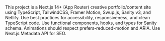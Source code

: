 <!-- Use this file to provide workspace-specific custom instructions to Copilot. For more details, visit https://code.visualstudio.com/docs/copilot/copilot-customization#_use-a-githubcopilotinstructionsmd-file -->

This project is a Next.js 14+ (App Router) creative portfolio/content site using TypeScript, TailwindCSS, Framer Motion, Swup.js, Sanity v3, and Netlify. Use best practices for accessibility, responsiveness, and clean TypeScript code. Use functional components, hooks, and types for Sanity schema. Animations should respect prefers-reduced-motion and ARIA. Use Next.js Metadata API for SEO.

